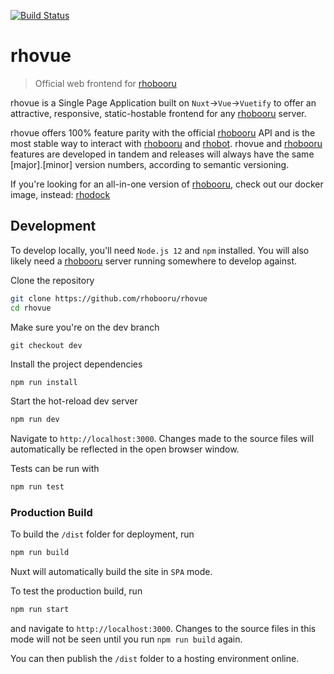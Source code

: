 [![Build Status](https://img.shields.io/endpoint.svg?url=https%3A%2F%2Factions-badge.atrox.dev%2Frhobooru%2Frhovue%2Fbadge%3Fref%3Dmaster&style=flat)](https://actions-badge.atrox.dev/rhobooru/rhovue/goto?ref=master)

# rhovue

> Official web frontend for [rhobooru](https://github/com/rhobooru/rhobooru)

rhovue is a Single Page Application built on `Nuxt`->`Vue`->`Vuetify` to offer an attractive, responsive, static-hostable frontend for any [rhobooru](https://github/com/rhobooru/rhobooru) server.

rhovue offers 100% feature parity with the official [rhobooru](https://github/com/rhobooru/rhobooru) API and is the most stable way to interact with [rhobooru](https://github/com/rhobooru/rhobooru) and [rhobot](https://github/com/rhobooru/rhobot). rhovue and [rhobooru](https://github/com/rhobooru/rhobooru) features are developed in tandem and releases will always have the same [major].[minor] version numbers, according to semantic versioning.

If you're looking for an all-in-one version of [rhobooru](https://github/com/rhobooru/rhobooru), check out our docker image, instead: [rhodock](https://github.com/rhobooru/rhodock)

## Development

To develop locally, you'll need `Node.js 12` and `npm` installed. You will also likely need a [rhobooru](https://github/com/rhobooru/rhobooru) server running somewhere to develop against.

Clone the repository
```bash
git clone https://github.com/rhobooru/rhovue
cd rhovue
```

Make sure you're on the dev branch
```branch
git checkout dev
```

Install the project dependencies
``` bash
npm run install
```

Start the hot-reload dev server
```bash
npm run dev
```

Navigate to `http://localhost:3000`. Changes made to the source files will automatically be reflected in the open browser window.

Tests can be run with
```bash
npm run test
```

### Production Build

To build the `/dist` folder for deployment, run
```bash
npm run build
```

Nuxt will automatically build the site in `SPA` mode.

To test the production build, run
```bash
npm run start
```
and navigate to `http://localhost:3000`. Changes to the source files in this mode will not be seen until you run `npm run build` again.

You can then publish the `/dist` folder to a hosting environment online.
